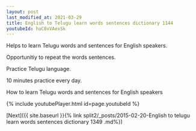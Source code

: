```yaml
---
layout: post
last_modified_at: 2021-03-29
title: English to Telugu learn words sentences dictionary 1144 
youtubeId: huC0xVAexSk
---
```

 
 
Helps to learn Telugu words and sentences for English speakers.

Opportunitiy to repeat the words sentences. 

Practice Telugu language. 
 
10 minutes practice every day. 
 
How to learn Telugu words and sentences for English speakers 
 
{% include youtubePlayer.html id=page.youtubeId %}
 
 
[Next]({{ site.baseurl }}{% link  split2/_posts/2015-02-20-English to telugu learn words sentences dictionary 1349 .md%})
 
